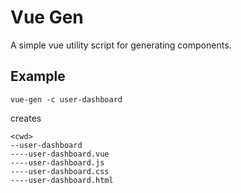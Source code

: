 # Vue Gen
A simple vue utility script for generating components.
## Example
```
vue-gen -c user-dashboard
```
creates
```
<cwd>
--user-dashboard
----user-dashboard.vue
----user-dashboard.js
----user-dashboard.css
----user-dashboard.html
```